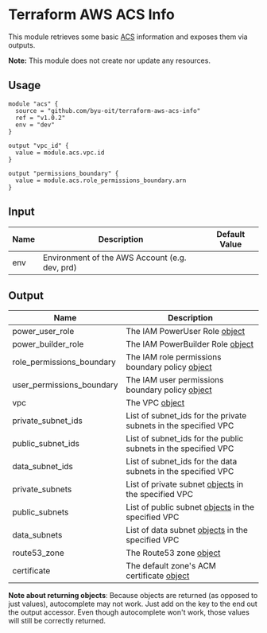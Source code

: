 # Terraform AWS ACS Info
This module retrieves some basic [ACS](https://github.com/byu-oit/aws-acs) information and exposes them via outputs. 

**Note:** This module does not create nor update any resources.

## Usage
```hcl
module "acs" {
  source = "github.com/byu-oit/terraform-aws-acs-info"
  ref = "v1.0.2"
  env = "dev"
}

output "vpc_id" {
  value = module.acs.vpc.id
}

output "permissions_boundary" {
  value = module.acs.role_permissions_boundary.arn
}
```

## Input
| Name | Description | Default Value |
| --- | --- | --- |
| env | Environment of the AWS Account (e.g. dev, prd)|  |

## Output
| Name | Description |
| --- | --- |
| power_user_role | The IAM PowerUser Role [object](https://www.terraform.io/docs/providers/aws/d/iam_role.html#attributes-reference) |
| power_builder_role | The IAM PowerBuilder Role [object](https://www.terraform.io/docs/providers/aws/d/iam_role.html#attributes-reference) |
| role_permissions_boundary | The IAM role permissions boundary policy [object](https://www.terraform.io/docs/providers/aws/d/iam_policy.html#attributes-reference) |
| user_permissions_boundary | The IAM user permissions boundary policy [object](https://www.terraform.io/docs/providers/aws/d/iam_policy.html#attributes-reference) |
| vpc | The VPC [object](https://www.terraform.io/docs/providers/aws/d/vpc.html#attributes-reference) |
| private_subnet_ids | List of subnet_ids for the private subnets in the specified VPC |
| public_subnet_ids | List of subnet_ids for the public subnets in the specified VPC |
| data_subnet_ids | List of subnet_ids for the data subnets in the specified VPC |
| private_subnets | List of private subnet [objects](https://www.terraform.io/docs/providers/aws/r/subnet.html#attributes-reference) in the specified VPC |
| public_subnets | List of public subnet [objects](https://www.terraform.io/docs/providers/aws/r/subnet.html#attributes-reference) in the specified VPC |
| data_subnets | List of data subnet [objects](https://www.terraform.io/docs/providers/aws/r/subnet.html#attributes-reference) in the specified VPC |
| route53_zone | The Route53 zone [object](https://www.terraform.io/docs/providers/aws/r/route53_zone.html#attributes-reference) |
| certificate | The default zone's ACM certificate [object](https://www.terraform.io/docs/providers/aws/d/acm_certificate.html#attributes-reference) |

**Note about returning objects**: Because objects are returned (as opposed to just values), autocomplete may not work. Just add on the key to the end out the output accessor. Even though autocomplete won't work, those values will still be correctly returned.
